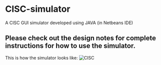 # CISC-simulator
A CISC GUI simulator developed using JAVA (in Netbeans IDE)

## Please check out the design notes for complete instructions for how to use the simulator.

This is how the simulator looks like:
![CISC](https://user-images.githubusercontent.com/36493187/54954597-63e55600-4f21-11e9-8bdc-44b7d7b318fe.JPG)
